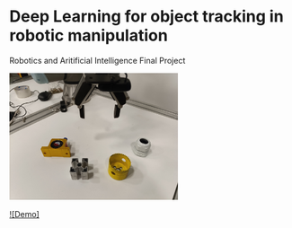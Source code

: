# Deep Learning for object tracking in robotic manipulation
Robotics and Aritificial Intelligence Final Project

<a href="https://www.youtube.com/watch?v=PSGrWwR8Rug">
<img src="./thumb.jpg" alt="image" width="300" height="auto"/>
</a>

[![Demo]](https://www.youtube.com/watch?v=PSGrWwR8Rug)

